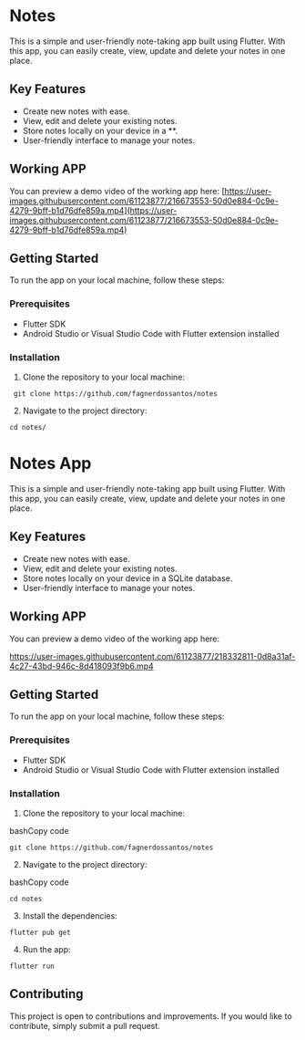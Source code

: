# Notes

This is a simple and user-friendly note-taking app built using Flutter. With this app, you can easily create, view, update and delete your notes in one place.

## Key Features

-   Create new notes with ease.
-   View, edit and delete your existing notes.
-   Store notes locally on your device in a **.
-   User-friendly interface to manage your notes.

## Working APP

You can preview a demo video of the working app here: [https://user-images.githubusercontent.com/61123877/216673553-50d0e884-0c9e-4279-9bff-b1d76dfe859a.mp4](https://user-images.githubusercontent.com/61123877/216673553-50d0e884-0c9e-4279-9bff-b1d76dfe859a.mp4)

## Getting Started

To run the app on your local machine, follow these steps:

### Prerequisites

-   Flutter SDK
-   Android Studio or Visual Studio Code with Flutter extension installed

### Installation

1.  Clone the repository to your local machine:
``` bashrc
 git clone https://github.com/fagnerdossantos/notes
 ```
 2.  Navigate to the project directory:
 ``` bashrc
 cd notes/
 ```
# Notes App

This is a simple and user-friendly note-taking app built using Flutter. With this app, you can easily create, view, update and delete your notes in one place.

## Key Features

-   Create new notes with ease.
-   View, edit and delete your existing notes.
-   Store notes locally on your device in a SQLite database.
-   User-friendly interface to manage your notes.

## Working APP

You can preview a demo video of the working app here: <br>


https://user-images.githubusercontent.com/61123877/218332811-0d8a31af-4c27-43bd-946c-8d418093f9b6.mp4



## Getting Started

To run the app on your local machine, follow these steps:

### Prerequisites

-   Flutter SDK
-   Android Studio or Visual Studio Code with Flutter extension installed

### Installation

1.  Clone the repository to your local machine:

bashCopy code

`git clone https://github.com/fagnerdossantos/notes` 

2.  Navigate to the project directory:

bashCopy code

`cd notes` 

3.  Install the dependencies:

`flutter pub get` 

4.  Run the app:

`flutter run`

## Contributing

This project is open to contributions and improvements. If you would like to contribute, simply submit a pull request.
